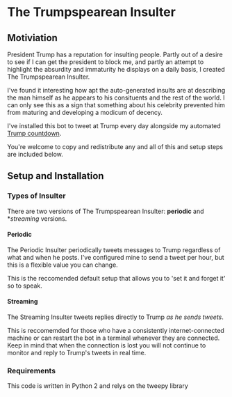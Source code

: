# The Trumpspearean Insulter

## Motiviation

President Trump has a reputation for insulting people. Partly out of a desire to see if I can get the president to block me, and partly an attempt to highlight the absurdity and immaturity he displays on a daily basis, I created The Trumpspearean Insulter.

I've found it interesting how apt the auto-generated insults are at describing the man himself as he appears to his consituents and the rest of the world. I can only see this as a sign that something about his celebrity prevented him from maturing and developing a modicum of decency.

I've installed this bot to tweet at Trump every day alongside my automated [Trump countdown](https://twitter.com/fmc_sea/status/874748225164644360).

You're welcome to copy and redistribute any and all of this and setup steps are included below.

## Setup and Installation

### Types of Insulter

There are two versions of The Trumpspearean Insulter: **periodic** and **streaming* versions.

#### Periodic

The Periodic Insulter periodically tweets messages to Trump regardless of what and when he posts. I've configured mine to send a tweet per hour, but this is a flexible value you can change.

This is the reccomended default setup that allows you to 'set it and forget it' so to speak.

#### Streaming

The Streaming Insulter tweets replies directly to Trump _as he sends tweets_. 

This is reccomemded for those who have a consistently internet-connected machine or can restart the bot in a terminal whenever they are connected. Keep in mind that when the connection is lost you will not continue to monitor and reply to Trump's tweets in real time.

### Requirements

This code is written in Python 2 and relys on the tweepy library